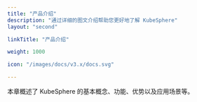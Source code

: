```yaml
---
title: "产品介绍"
description: "通过详细的图文介绍帮助您更好地了解 KubeSphere"
layout: "second"

linkTitle: "产品介绍"

weight: 1000

icon: "/images/docs/v3.x/docs.svg"

---
```


本章概述了 KubeSphere 的基本概念、功能、优势以及应用场景等。